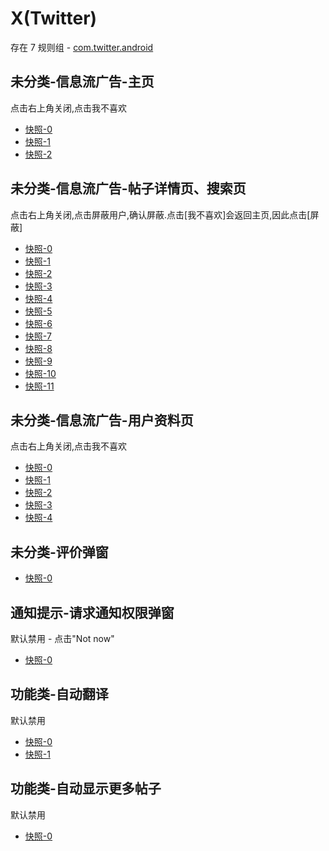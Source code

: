 # X(Twitter)

存在 7 规则组 - [com.twitter.android](/src/apps/com.twitter.android.ts)

## 未分类-信息流广告-主页

点击右上角关闭,点击我不喜欢

- [快照-0](https://i.gkd.li/i/12798795)
- [快照-1](https://i.gkd.li/i/12813235)
- [快照-2](https://i.gkd.li/i/12798810)

## 未分类-信息流广告-帖子详情页、搜索页

点击右上角关闭,点击屏蔽用户,确认屏蔽.点击[我不喜欢]会返回主页,因此点击[屏蔽]

- [快照-0](https://i.gkd.li/i/12825969)
- [快照-1](https://i.gkd.li/i/12847584)
- [快照-2](https://i.gkd.li/i/12882676)
- [快照-3](https://i.gkd.li/i/12904603)
- [快照-4](https://i.gkd.li/i/13680756)
- [快照-5](https://i.gkd.li/i/12828815)
- [快照-6](https://i.gkd.li/i/12847600)
- [快照-7](https://i.gkd.li/i/12904602)
- [快照-8](https://i.gkd.li/i/13680783)
- [快照-9](https://i.gkd.li/i/12828832)
- [快照-10](https://i.gkd.li/i/12904601)
- [快照-11](https://i.gkd.li/i/13680798)

## 未分类-信息流广告-用户资料页

点击右上角关闭,点击我不喜欢

- [快照-0](https://i.gkd.li/i/12825969)
- [快照-1](https://i.gkd.li/i/12847584)
- [快照-2](https://i.gkd.li/i/12882676)
- [快照-3](https://i.gkd.li/i/12904603)
- [快照-4](https://i.gkd.li/i/12798810)

## 未分类-评价弹窗

- [快照-0](https://i.gkd.li/i/13774150)

## 通知提示-请求通知权限弹窗

默认禁用 - 点击"Not now"

- [快照-0](https://i.gkd.li/i/13930126)

## 功能类-自动翻译

默认禁用

- [快照-0](https://i.gkd.li/i/14189895)
- [快照-1](https://i.gkd.li/i/14615911)

## 功能类-自动显示更多帖子

默认禁用

- [快照-0](https://i.gkd.li/i/14189897)
